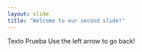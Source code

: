 ```yaml
---
layout: slide
title: "Welcome to our second slide!"
---
```

Texto Prueba
Use the left arrow to go back!
